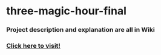 # three-magic-hour-final

### Project description and explanation are all in Wiki

### [Click here to visit!](https://github.com/chayanpx/three-magic-hour-final/wiki)
